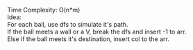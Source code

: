 Time Complexity: O(n*m)  
Idea:  
For each ball, use dfs to simulate it's path.  
If the ball meets a wall or a V, break the dfs and insert -1 to arr.  
Else if the ball meets it's destination, insert col to the arr.  
